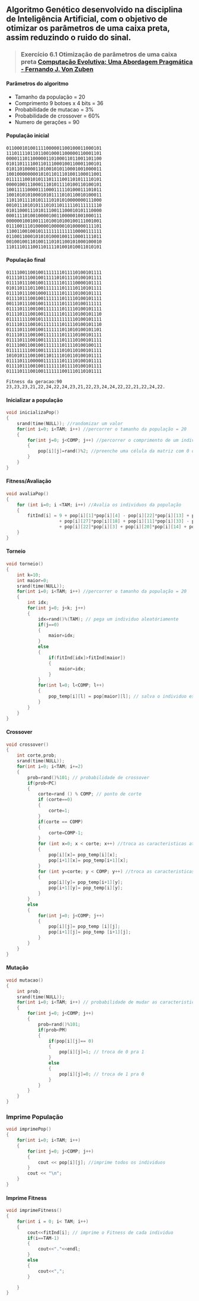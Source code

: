 ## Algoritmo Genético desenvolvido na disciplina de Inteligência Artificial, com o objetivo de otimizar os parâmetros de uma caixa preta, assim reduzindo o ruido do sinal.

> ### Exercício 6.1 Otimização de parâmetros de uma caixa preta [Computação Evolutiva: Uma Abordagem Pragmática - Fernando J. Von Zuben]

[Computação Evolutiva: Uma Abordagem Pragmática - Fernando J. Von Zuben]: https://github.com/mateusvilione/algoritmo-genetico/blob/master/computacao-evolutiva-uma-abordagem-pragmatica.pdf


#### Parâmetros do algoritmo
+ Tamanho da população = 20
+ Comprimento 9 botoes x 4 bits = 36
+ Probabilidade de mutacao = 3%
+ Probabilidade de crossover = 60%
+ Numero de gerações = 90

    
#### População inicial
    011000101001111000001100100011000101
    111011110110110010001100000110001101
    000011101100000110100011011001101100
    010110111100110111000100110001100101
    010110100001101001010110001001000011
    100100000000101011011101001100011001
    011111100101011101111001101011110101
    000010011100011101011110100110100101
    100111110000111000111110100011101011
    100101010100010101111010110010100011
    110110111101011110101010000000111000
    001011101010111010110111110111111110
    010110001110101110011100010101110000
    000111101001000010011000001001000111
    000000100100111010010100100111001001
    011100111010000010000010100000111101
    110011001001011111111111110000111111
    011001100010101010001001110001111011
    001001001101001110101100101000100010
    110111011100110111101001010011010101

#### População final
    011110011001001111111011110100101111
    011110111001001111101011110100101111
    011110111001001111111011110000101111
    010110111011001111111011110110101111
    011110111001000111111011110100101111
    011110111001001111111011110100101111
    001110111001001111111011110100111111
    011110111001001111111011110100101111
    011110111001001111111011110100101110
    011111111001011111111111110100101111
    011110111001011111111011110100101110
    011110111001001111111011010100101101
    011110111001001111111011110100101111
    011110111001001111111011110100101111
    011110011001001111111011110100100111
    011111111001001111111010110100101111
    101010111001001101111010110100101111
    011110111000001111111011110100101111
    011110111001001111111011110100101111
    011110111001001111111001110110101111
    
    Fitness da geracao:90
    23,23,23,21,22,24,22,24,23,21,22,23,24,24,22,22,21,22,24,22.

#### Inicializar a população
``` cpp
void inicializaPop()
{
    srand(time(NULL)); //randomizar um valor
    for(int i=0; i<TAM; i++) //percorrer o tamanho da população = 20
    {
        for(int j=0; j<COMP; j++) //percorrer o comprimento de um individuo da população = 36
        {
            pop[i][j]=rand()%2; //preenche uma célula da matriz com 0 ou 1
        }
    }
}
```

#### Fitness/Avaliação
``` cpp
void avaliaPop()
{
    for (int i=0; i <TAM; i++) //Avalia os individuos da população
    {
        fitInd[i] = 9 + pop[i][1]*pop[i][4] - pop[i][22]*pop[i][13] + pop[i][23]*pop[i][3] - pop[i][20]*pop[i][9] + pop[i][35]*pop[i][14] - pop[i][10]*pop[i][25] + pop[i][15]*pop[i][16] + pop[i][2]*pop[i][32]
                    + pop[i][27]*pop[i][18] + pop[i][11]*pop[i][33] - pop[i][30]*pop[i][31] - pop[i][21]*pop[i][24] + pop[i][34]*pop[i][26] - pop[i][28]*pop[i][6] + pop[i][7]*pop[i][12] - pop[i][5]*pop[i][8] + pop[i][17]*pop[i][19] - pop[i][0]*pop[i][29]
                    + pop[i][22]*pop[i][3] + pop[i][20]*pop[i][14] + pop[i][25]*pop[i][15] + pop[i][30]*pop[i][11] + pop[i][24]*pop[i][18] + pop[i][6]*pop[i][7] + pop[i][8]*pop[i][17] + pop[i][0]*pop[i][32];
    }
}
```
#### Torneio

``` cpp
void torneio()
{
    int k=10;
    int maior=0;
    srand(time(NULL));
    for(int i=0; i<TAM; i++) //percorrer o tamanho da população = 20
    {
        int idx;
        for(int j=0; j<k; j++) 
        {
            idx=rand()%(TAM); // pega um individuo aleatóriamente
            if(j==0)
            {
                maior=idx;
            }
            else
            {
                if(fitInd[idx]>fitInd[maior])
                {
                    maior=idx;
                }
            }
            for(int l=0; l<COMP; l++)
            {
                pop_temp[i][l] = pop[maior][l]; // salva o individuo escolhido para a próxima geração
            }
        }
    }
}
```
#### Crossover
``` cpp
void crossover()
{
    int corte,prob;
    srand(time(NULL));
    for(int i=0; i<TAM; i+=2)
    {
        prob=rand()%101; // probabilidade de crossover
        if(prob<PC)
        {
            corte=rand () % COMP; // ponto de corte
            if (corte==0)
            {
                corte=1;
            }
            if(corte == COMP)
            {
                corte=COMP-1;
            }
            for (int x=0; x < corte; x++) //troca as caracteristicas até o ponto de corte
            {
                pop[i][x]= pop_temp[i][x];
                pop[i+1][x]= pop_temp[i+1][x];
            }
            for (int y=corte; y < COMP; y++) //troca as caracteristicas depois do ponto de corte
            {
                pop[i][y]= pop_temp[i+1][y];
                pop[i+1][y]= pop_temp[i][y];
            }
        }
        else
        {
            for(int j=0; j<COMP; j++)
            {
                pop[i][j]= pop_temp [i][j];
                pop[i+1][j]= pop_temp [i+1][j];
            }
        }
    }
}
```
#### Mutação
``` cpp
void mutacao()
{
    int prob;
    srand(time(NULL));
    for(int i=0; i<TAM; i++) // probabilidade de mudar as caracteristicas de cada celula da matriz
    {
        for(int j=0; j<COMP; j++)
        {
            prob=rand()%101;
            if(prob<PM)
            {
                if(pop[i][j]== 0)
                {
                    pop[i][j]=1; // troca de 0 pra 1
                }
                else
                {
                    pop[i][j]=0; // troca de 1 pra 0
                }
            }
        }
    }
}
```
### Imprime População
``` cpp
void imprimePop()
{
    for(int i=0; i<TAM; i++)
    {
        for(int j=0; j<COMP; j++)
        {
            cout << pop[i][j]; //imprime todos os individuos
        }
        cout << "\n";
    }
}
```
#### Imprime Fitness
``` cpp
void imprimeFitness()
{
    for(int i = 0; i< TAM; i++)
    {
        cout<<fitInd[i]; // imprime o Fitness de cada individuo
        if(i==TAM-1)
        {
            cout<<"."<<endl;
        }
        else
        {
            cout<<",";
        }

    }
}
```
